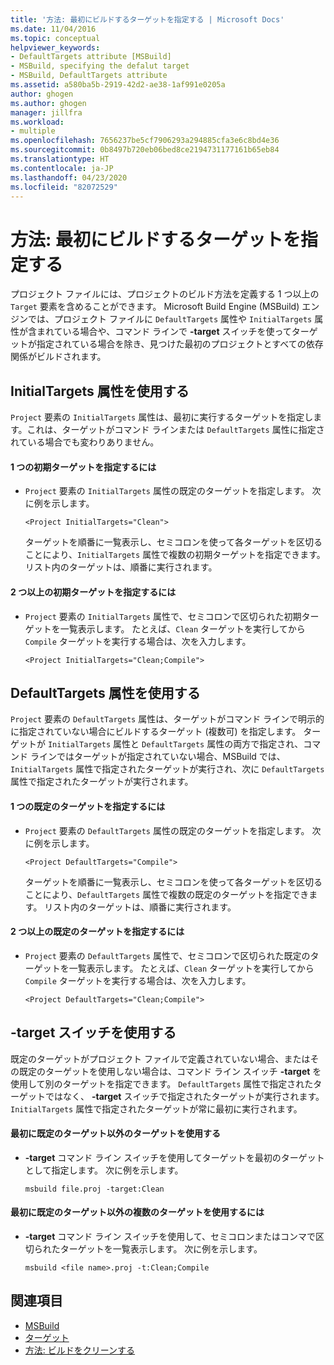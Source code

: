 ```yaml
---
title: '方法: 最初にビルドするターゲットを指定する | Microsoft Docs'
ms.date: 11/04/2016
ms.topic: conceptual
helpviewer_keywords:
- DefaultTargets attribute [MSBuild]
- MSBuild, specifying the defalut target
- MSBuild, DefaultTargets attribute
ms.assetid: a580ba5b-2919-42d2-ae38-1af991e0205a
author: ghogen
ms.author: ghogen
manager: jillfra
ms.workload:
- multiple
ms.openlocfilehash: 7656237be5cf7906293a294885cfa3e6c8bd4e36
ms.sourcegitcommit: 0b8497b720eb06bed8ce2194731177161b65eb84
ms.translationtype: HT
ms.contentlocale: ja-JP
ms.lasthandoff: 04/23/2020
ms.locfileid: "82072529"
---
```

# <a name="how-to-specify-which-target-to-build-first"></a>方法: 最初にビルドするターゲットを指定する

プロジェクト ファイルには、プロジェクトのビルド方法を定義する 1 つ以上の `Target` 要素を含めることができます。 Microsoft Build Engine (MSBuild) エンジンでは、プロジェクト ファイルに `DefaultTargets` 属性や `InitialTargets` 属性が含まれている場合や、コマンド ラインで **-target** スイッチを使ってターゲットが指定されている場合を除き、見つけた最初のプロジェクトとすべての依存関係がビルドされます。
## <a name="use-the-initialtargets-attribute"></a>InitialTargets 属性を使用する

`Project` 要素の `InitialTargets` 属性は、最初に実行するターゲットを指定します。これは、ターゲットがコマンド ラインまたは `DefaultTargets` 属性に指定されている場合でも変わりありません。

#### <a name="to-specify-one-initial-target"></a>1 つの初期ターゲットを指定するには

- `Project` 要素の `InitialTargets` 属性の既定のターゲットを指定します。 次に例を示します。

   `<Project InitialTargets="Clean">`

  ターゲットを順番に一覧表示し、セミコロンを使って各ターゲットを区切ることにより、`InitialTargets` 属性で複数の初期ターゲットを指定できます。 リスト内のターゲットは、順番に実行されます。

#### <a name="to-specify-more-than-one-initial-target"></a>2 つ以上の初期ターゲットを指定するには

- `Project` 要素の `InitialTargets` 属性で、セミコロンで区切られた初期ターゲットを一覧表示します。 たとえば、`Clean` ターゲットを実行してから `Compile` ターゲットを実行する場合は、次を入力します。

     `<Project InitialTargets="Clean;Compile">`

## <a name="use-the-defaulttargets-attribute"></a>DefaultTargets 属性を使用する

 `Project` 要素の `DefaultTargets` 属性は、ターゲットがコマンド ラインで明示的に指定されていない場合にビルドするターゲット (複数可) を指定します。 ターゲットが `InitialTargets` 属性と `DefaultTargets` 属性の両方で指定され、コマンド ラインではターゲットが指定されていない場合、MSBuild では、`InitialTargets` 属性で指定されたターゲットが実行され、次に `DefaultTargets` 属性で指定されたターゲットが実行されます。

#### <a name="to-specify-one-default-target"></a>1 つの既定のターゲットを指定するには

- `Project` 要素の `DefaultTargets` 属性の既定のターゲットを指定します。 次に例を示します。

   `<Project DefaultTargets="Compile">`

  ターゲットを順番に一覧表示し、セミコロンを使って各ターゲットを区切ることにより、`DefaultTargets` 属性で複数の既定のターゲットを指定できます。 リスト内のターゲットは、順番に実行されます。

#### <a name="to-specify-more-than-one-default-target"></a>2 つ以上の既定のターゲットを指定するには

- `Project` 要素の `DefaultTargets` 属性で、セミコロンで区切られた既定のターゲットを一覧表示します。 たとえば、`Clean` ターゲットを実行してから `Compile` ターゲットを実行する場合は、次を入力します。

     `<Project DefaultTargets="Clean;Compile">`

## <a name="use-the--target-switch"></a>-target スイッチを使用する

 既定のターゲットがプロジェクト ファイルで定義されていない場合、またはその既定のターゲットを使用しない場合は、コマンド ライン スイッチ **-target** を使用して別のターゲットを指定できます。 `DefaultTargets` 属性で指定されたターゲットではなく、 **-target** スイッチで指定されたターゲットが実行されます。 `InitialTargets` 属性で指定されたターゲットが常に最初に実行されます。

#### <a name="to-use-a-target-other-than-the-default-target-first"></a>最初に既定のターゲット以外のターゲットを使用する

- **-target** コマンド ライン スイッチを使用してターゲットを最初のターゲットとして指定します。 次に例を示します。

     `msbuild file.proj -target:Clean`

#### <a name="to-use-several-targets-other-than-the-default-targets-first"></a>最初に既定のターゲット以外の複数のターゲットを使用するには

- **-target** コマンド ライン スイッチを使用して、セミコロンまたはコンマで区切られたターゲットを一覧表示します。 次に例を示します。

     `msbuild <file name>.proj -t:Clean;Compile`

## <a name="see-also"></a>関連項目

- [MSBuild](../msbuild/msbuild.md)
- [ターゲット](../msbuild/msbuild-targets.md)
- [方法: ビルドをクリーンする](../msbuild/how-to-clean-a-build.md)
